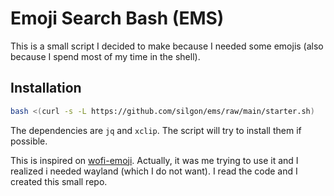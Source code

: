 # Emoji Search Bash (EMS)
This is a small script I decided to make because I needed some emojis (also because I spend most of my time in the shell).

## Installation

```bash
bash <(curl -s -L https://github.com/silgon/ems/raw/main/starter.sh)
```

The dependencies are `jq` and `xclip`. The script will try to install them if possible.


This is inspired on [wofi-emoji](https://github.com/Zeioth/wofi-emoji). Actually, it was me trying to use it and I realized i needed wayland (which I do not want). I read the code and I created this small repo.

